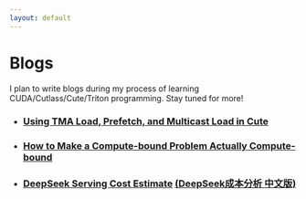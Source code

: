 ```yaml
---
layout: default
---
```


# Blogs

I plan to write blogs during my process of learning CUDA/Cutlass/Cute/Triton programming. Stay tuned for more!

- ### [Using TMA Load, Prefetch, and Multicast Load in Cute](./cute_tma/cute_tma.html)
- ### [How to Make a Compute-bound Problem Actually Compute-bound](./reg_tile/reg_tile.md)
- ### [DeepSeek Serving Cost Estimate](./blogs/deepseek_sol/deepseek_sol.md) [(DeepSeek成本分析 中文版)](./blogs/deepseek_sol/deepseek_sol_cn.md)